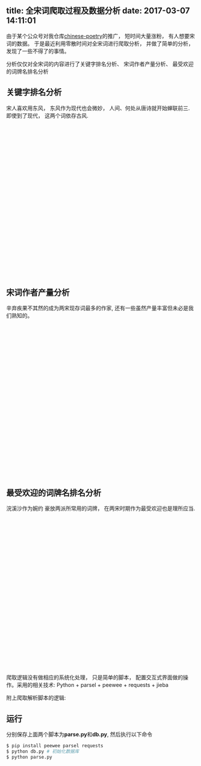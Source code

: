 title: 全宋词爬取过程及数据分析
date: 2017-03-07 14:11:01
---

<script src="/assets/3rd/tagul.min.js" async defer></script>

<style>
.tagul-attribution {
    display: none;
}

.block {
    padding-bottom: 0 !important;
}

</style>

由于某个公众号对我仓库[chinese-poetry](https://github.com/jackeyGao/chinese-poetry)的推广， 短时间大量涨粉， 有人想要宋词的数据。 于是最近利用零散时间对全宋词进行爬取分析， 并做了简单的分析， 发现了一些不得了的事情。

分析仅仅对全宋词的内容进行了关键字排名分析、 宋词作者产量分析、 最受欢迎的词牌名排名分析

## 关键字排名分析

宋人喜欢用东风， 东风作为现代也会微妙， 人间、何处从唐诗就开始蝉联前三. 即使到了现代， 这两个词依存古风.

<div class="block" style="height: 400px;" data-tagul-src="/assets/data/uifp9qxzt4ea" data-tagul-show-attribution></div>


## 宋词作者产量分析

辛弃疾果不其然的成为两宋现存词最多的作家, 还有一些虽然产量丰富但未必是我们熟知的。

<div class="block" style="height: 400px;" data-tagul-src="/assets/data/hs8hgxlpmo29" data-tagul-show-attribution></div>

## 最受欢迎的词牌名排名分析

浣溪沙作为婉约 豪放两派所常用的词牌， 在两宋时期作为最受欢迎也是理所应当. 

<div class="block" style="height: 400px;" data-tagul-src="/assets/data/xb019pkh27dn" data-tagul-show-attribution></div>


爬取逻辑没有做相应的系统化处理， 只是简单的脚本， 配置交互式界面做的操作。采用的相关技术: Python + parsel + peewee + requests + jieba

附上爬取解析脚本的逻辑:


<div class="gist">
<script src="https://gist.github.com/jackeyGao/d73381087b1278177aab60636f635119.js"></script>
</div>

<div class="gist">
<script src="https://gist.github.com/jackeyGao/6a68100a0298895c6ef92869669a12c2.js"></script>
</div>

## 运行

分别保存上面两个脚本为**parse.py**和**db.py**, 然后执行以下命令

```bash
$ pip install peewee parsel requests
$ python db.py # 初始化数据库
$ python parse.py
```
